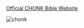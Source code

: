 [Official CHONK Bible Website](https://churchof-chonk.github.io/chonkbible/)

![chonk](https://media2.giphy.com/media/y0PmMY7bfz41760kn8/200w.gif?cid=6c09b952r5jjqpllm08op30jn392div8bnxp631e4z3xh59c&ep=v1_gifs_search&rid=200w.gif&ct=g)
